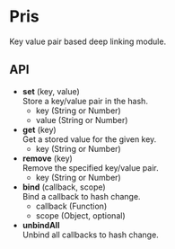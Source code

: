 # Pris

Key value pair based deep linking module.

## API

* **set** (key, value)  
  Store a key/value pair in the hash.  
    * key (String or Number)  
    * value (String or Number)  
* **get** (key)  
  Get a stored value for the given key.
    * key (String or Number)
* **remove** (key)  
  Remove the specified key/value pair.
    * key (String or Number)
* **bind** (callback, scope)  
  Bind a callback to hash change.  
    * callback (Function)
    * scope (Object, optional)
* **unbindAll**  
  Unbind all callbacks to hash change.